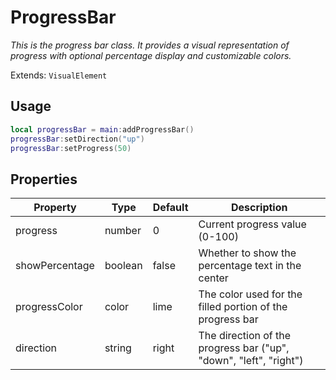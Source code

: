 # ProgressBar
_This is the progress bar class. It provides a visual representation of progress_
_with optional percentage display and customizable colors._

Extends: `VisualElement`

## Usage
```lua
local progressBar = main:addProgressBar()
progressBar:setDirection("up") 
progressBar:setProgress(50)
```

## Properties

|Property|Type|Default|Description|
|---|---|---|---|
|progress|number|0|Current progress value (0-100)|
|showPercentage|boolean|false|Whether to show the percentage text in the center|
|progressColor|color|lime|The color used for the filled portion of the progress bar|
|direction|string|right|The direction of the progress bar ("up", "down", "left", "right")|
